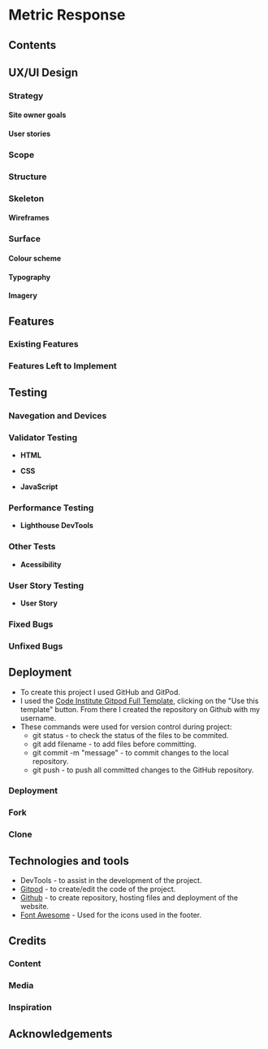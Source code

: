 # Metric Response

## Contents

## UX/UI Design

### Strategy

#### Site owner goals

#### User stories

### Scope

### Structure

### Skeleton

#### Wireframes

### Surface

#### Colour scheme

#### Typography

#### Imagery

## Features

### Existing Features

### Features Left to Implement

## Testing

### Navegation and Devices

### Validator Testing 

- __HTML__
 
- __CSS__

- __JavaScript__

### Performance Testing

- __Lighthouse DevTools__

### Other Tests

- __Acessibility__

### User Story Testing

- __User Story__

### Fixed Bugs

### Unfixed Bugs

## Deployment

- To create this project I used GitHub and GitPod.
- I used the [Code Institute Gitpod Full Template](https://github.com/Code-Institute-Org/gitpod-full-template), clicking on the "Use this template" button. From there I created the repository on Github with my username.
- These commands were used for version control during project:
    * git status - to check the status of the files to be commited.
    * git add filename - to add files before committing.
    * git commit -m "message" - to commit changes to the local repository.
    * git push - to push all committed changes to the GitHub repository.

### Deployment

### Fork

### Clone

## Technologies and tools

- DevTools - to assist in the development of the project.
- [Gitpod](https://www.gitpod.io/) - to create/edit the code of the project.
- [Github](https://github.com/) - to create repository, hosting files and deployment of the website.
- [Font Awesome](https://fontawesome.com/) - Used for the icons used in the footer.

## Credits

### Content

### Media

### Inspiration

## Acknowledgements